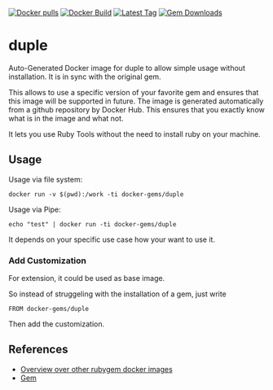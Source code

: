 [![Docker pulls](https://img.shields.io/docker/pulls/rubygem/duple.svg)](https://hub.docker.com/r/rubygem/duple/)
[![Docker Build](https://img.shields.io/docker/automated/rubygem/duple.svg)](https://hub.docker.com/r/rubygem/duple/)
[![Latest Tag](https://img.shields.io/github/tag/docker-rubygem/duple.svg)](https://hub.docker.com/r/rubygem/duple/)
[![Gem Downloads](https://img.shields.io/gem/dt/duple.svg)](https://rubygems.org/gems/duple/)
# duple

Auto-Generated Docker image for duple to allow simple usage without installation.
It is in sync with the original gem.

This allows to use a specific version of your favorite gem and ensures that this image will be supported in future.
The image is generated automatically from a github repository by Docker Hub.
This ensures that you exactly know what is in the image and what not.

It lets you use Ruby Tools without the need to install ruby on your machine.

## Usage

Usage via file system:

`docker run -v $(pwd):/work -ti docker-gems/duple`

Usage via Pipe:

`echo "test" | docker run -ti docker-gems/duple`

It depends on your specific use case how your want to use it.

### Add Customization

For extension, it could be used as base image.

So instead of struggeling with the installation of a gem, just write

`FROM docker-gems/duple`

Then add the customization.

## References

 - [Overview over other rubygem docker images](https://github.com/thinkbot/docker-rubygem)
 - [Gem](https://rubygems.org/gems/duple/)
